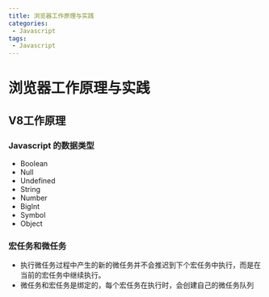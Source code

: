 ```yaml
---
title: 浏览器工作原理与实践
categories:
 - Javascript
tags:
 - Javascript
---
```


# 浏览器工作原理与实践


## V8工作原理

### Javascript 的数据类型

* Boolean
* Null
* Undefined
* String
* Number
* BigInt
* Symbol
* Object


### 宏任务和微任务

- 执行微任务过程中产生的新的微任务并不会推迟到下个宏任务中执行，而是在当前的宏任务中继续执行。
- 微任务和宏任务是绑定的，每个宏任务在执行时，会创建自己的微任务队列
